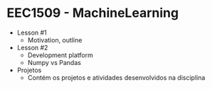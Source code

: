 # EEC1509 - MachineLearning

- Lesson #1
	- Motivation, outline
- Lesson #2
	- Development platform
	- Numpy vs Pandas
- Projetos
	- Contém os projetos e atividades desenvolvidos na disciplina

